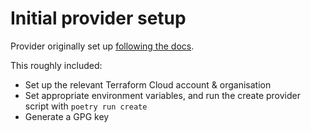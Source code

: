# Initial provider setup
Provider originally set up [following the docs](https://developer.hashicorp.com/terraform/cloud-docs/registry/publish-providers).

This roughly included:
* Set up the relevant Terraform Cloud account & organisation
* Set appropriate environment variables, and run the create provider script with `poetry run create`
* Generate a GPG key